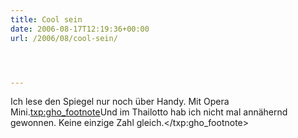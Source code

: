 ```yaml
---
title: Cool sein
date: 2006-08-17T12:19:36+00:00
url: /2006/08/cool-sein/




---
```

Ich lese den Spiegel nur noch über Handy. Mit Opera Mini.<txp:gho_footnote>Und im Thailotto hab ich nicht mal annähernd gewonnen. Keine einzige Zahl gleich.</txp:gho_footnote>
